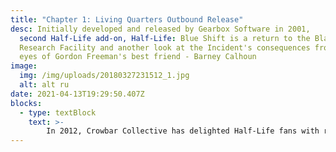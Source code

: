 ```yaml
---
title: "Chapter 1: Living Quarters Outbound Release"
desc: Initially developed and released by Gearbox Software in 2001,
  second Half-Life add-on, Half-Life: Blue Shift is a return to the Black Mesa
  Research Facility and another look at the Incident's consequences from the
  eyes of Gordon Freeman's best friend - Barney Calhoun
image:
  img: /img/uploads/20180327231512_1.jpg
  alt: alt ru
date: 2021-04-13T19:29:50.407Z
blocks:
  - type: textBlock
    text: >-
        In 2012, Crowbar Collective has delighted Half-Life fans with release of the magnificent Half-Life remake, but there are still no released remakes for addons.This is when we are coming in - HECU Collective are developing the Black Mesa: Blue Shift - a free remake with use of Black Mesa resources and style.We will try to stay as close to the original Blue Shift and Black Mesa as possible. Our mod will be releasing partially, chapter by chapter,so those who are not patient for the full release will finally have something to play
---
```

